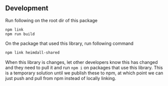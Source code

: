 ## Development

Run following on the root dir of this package
```
npm link
npm run build
```

On the package that used this library, run following command
```bash
npm link heimdall-shared
```

When this library is changes, let other developers know this has changed and they need to pull it and run `npm i` on packages that use this library. This is a temporary solution until we publish these to npm, at which point we can just push and pull from npm instead of locally linking.